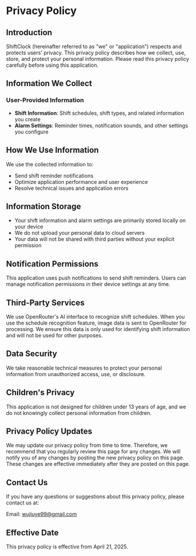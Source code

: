 # Privacy Policy

## Introduction

ShiftClock (hereinafter referred to as "we" or "application") respects and protects users' privacy. This privacy policy describes how we collect, use, store, and protect your personal information. Please read this privacy policy carefully before using this application.

## Information We Collect

### User-Provided Information
- **Shift Information**: Shift schedules, shift types, and related information you create
- **Alarm Settings**: Reminder times, notification sounds, and other settings you configure

## How We Use Information

We use the collected information to:
- Send shift reminder notifications
- Optimize application performance and user experience
- Resolve technical issues and application errors

## Information Storage

- Your shift information and alarm settings are primarily stored locally on your device
- We do not upload your personal data to cloud servers
- Your data will not be shared with third parties without your explicit permission

## Notification Permissions

This application uses push notifications to send shift reminders. Users can manage notification permissions in their device settings at any time.

## Third-Party Services

We use OpenRouter's AI interface to recognize shift schedules. When you use the schedule recognition feature, image data is sent to OpenRouter for processing. We ensure this data is only used for identifying shift information and will not be used for other purposes.

## Data Security

We take reasonable technical measures to protect your personal information from unauthorized access, use, or disclosure.

## Children's Privacy

This application is not designed for children under 13 years of age, and we do not knowingly collect personal information from children.

## Privacy Policy Updates

We may update our privacy policy from time to time. Therefore, we recommend that you regularly review this page for any changes. We will notify you of any changes by posting the new privacy policy on this page. These changes are effective immediately after they are posted on this page.

## Contact Us

If you have any questions or suggestions about this privacy policy, please contact us at:

Email: wujiuye99@gmail.com

## Effective Date

This privacy policy is effective from April 21, 2025.

